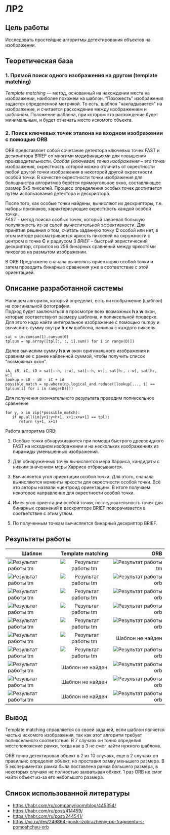 # ЛР2
## Цель работы
Исследовать простейшие алгоритмы детектирования объектов на изображении.

## Теоретическая база

### 1. Прямой поиск одного изображения на другом (template matching)
*Template matching* — метод, основанный на нахождении места на изображении,
наиболее похожем на шаблон. “Похожесть” изображения задается определенной 
метрикой. То есть, шаблон "накладывается" на изображение, и считается
расхождение между изображением и шаблоном. Положение шаблона, 
при котором это расхождение будет минимальным, и будет означать 
место искомого объекта.

### 2. Поиск ключевых точек эталона на входном изображении с помощью ORB
ORB представляет собой сочетание детектора ключевых точек FAST и дескриптора BRIEF со многими модификациями для 
повышения производительности.
*Особая (ключевая) точка изображения* – это точка изображения, окрестность которой можно отличить от окрестности любой другой точки 
изображения в некоторой другой окрестности особой точки. В качестве окрестности точки изображения для большинства 
алгоритмов берётся прямоугольное окно, составляющее размер 5x5 пикселей. Процесс определения особых точек достигается 
путём использования детектора и дескриптора.  

После того, как особые точки найдены, вычисляют их дескрипторы, т.е. наборы признаков, характеризующие окрестность 
каждой особой точки.  
*FAST* - метод поиска особых точек, который завоевал большую популярность из-за своей вычислительной эффективности. 
Для принятия решения о том, считать заданную точку **С** особой или нет, в этом методе рассматривается яркость пикселей
на окружности с центром в точке **С** и радиусом 3
*BRIEF* – быстрый эвристический дескриптор, строится из 256 бинарных сравнений между яркостями пикселов на размытом изображении.  

В ORB Предложено сначала вычислять ориентацию особой точки и затем проводить бинарные сравнения уже в соответствие с этой ориентацией. 

## Описание разработанной системы

Напишем алгоритм, который определит, есть ли изображение (шаблон) на оригинальной фотографии.  
Подход будет заключаться в просмотре всех возможных **h x w** окон, которые соответствуют размеру шаблона, и попиксельной проверке. 
Для этого надо найти интегральное изображение с помощью numpy и вычислить сумму внутри **h x w** шаблона, начиная с каждого пикселя.
```
sat = im.cumsum(1).cumsum(0)
tplsum = np.array([tpl[:, :, i].sum() for i in range(D)])
```

Далее вычислим сумму **h x w** окон оригинального изображения и сравним ее с ранее найденной суммой, чтобы получить список "возможных окон".

```
iA, iB, iC, iD = sat[:-h, :-w], sat[:-h, w:], sat[h:, :-w], sat[h:, w:]
lookup = iD - iB - iC + iA
possible_match = np.where(np.logical_and.reduce([lookup[..., i] == tplsum[i] for i in range(D)]))
```

Для получения окончательного результата проводим попиксельное сравнение
```
for y, x in zip(*possible_match):
   if np.all(im[y+1:y+h+1, x+1:x+w+1] == tpl):
      return (y+1, x+1)
```

Работа алгоритма ORB:  

1) Особые точки обнаруживаются при помощи быстрого древовидного FAST на исходном изображении и на нескольких изображениях из пирамиды уменьшенных изображений.  

2) Для обнаруженных точек вычисляется мера Харриса, кандидаты с низким значением меры Харриса отбрасываются.  

3) Вычисляется угол ориентации особой точки. Для этого, сначала вычисляются моменты яркости для окрестности особой точки.
   Всё это авторы назвали «центроид ориентации». В итоге получаем некоторое направление для окрестности особой точки.  

4) Имея угол ориентации особой точки, последовательность точек для бинарных сравнений в дескрипторе BRIEF поворачивается в соответствие с этим углом.  
5) По полученным точкам вычисляется бинарный дескриптор BRIEF.

## Результаты работы

| Шаблон       | Template matching | ORB |
| ------------- |:------------------:| -----:|      
|![Результат работы tm](./1/1.jpg)| ![Результат работы tm](./2/1.jpg)| ![Результат работы tm](./2/1.png)|
|![Результат работы tm](./1/2.jpg)| ![Результат работы tm](./2/2.jpg)| ![Результат работы orb](./2/2.png)|
|![Результат работы tm](./1/3.jpg)| ![Результат работы tm](./2/3.jpg)| ![Результат работы orb](./2/3.png) |
|![Результат работы tm](./1/4.jpg)| ![Результат работы tm](./2/4.jpg)| ![Результат работы orb](./2/4.png) |
|![Результат работы tm](./1/5.jpg)| ![Результат работы tm](./2/5.jpg)| ![Результат работы orb](./2/5.png) |
|![Результат работы tm](./1/6.jpg)| ![Результат работы tm](./2/6.jpg)|Шаблон не найден|
|![Результат работы tm](./1/7.jpg)| ![Результат работы tm](./2/7.jpg)| ![Результат работы orb](./2/7.png)|
|![Результат работы tm](./1/8.jpg)|Шаблон не найден|![Результат работы orb](./2/8.png)|
|![Результат работы tm](./1/9.jpg) |Шаблон не найден|![Результат работы orb](./2/9.png)|
|![Результат работы tm](./1/10.jpg) |Шаблон не найден|![Результат работы orb](./2/10.png)|

## Вывод

Template matching справляется со своей задачей, если шаблон является частью искомого изображения, так как этот алгоритм требует попиксельного соответствия. В 7 случаях он точно определил местоположение рамки, тогда как в 3 не смог найти нужного шаблона.

ORB точно детектировал объект в 2 из 10 случаях, еще в 2 случаях он правильно определил объект, но проставил рамку меньшего размера. В 5 экспериментах рамка была поставлена рамка большего размера, в некоторых случаях не полностью захватывая обхект. 1 раз ORB не смог найти объект из-за его небольшого размера.




## Список использованной литературы
- https://habr.com/ru/company/joom/blog/445354/
- https://habr.com/ru/post/414459/
- https://habr.com/ru/post/244541/
- https://vc.ru/dev/249864-poisk-izobrazheniy-po-fragmentu-s-pomoshchyu-orb
